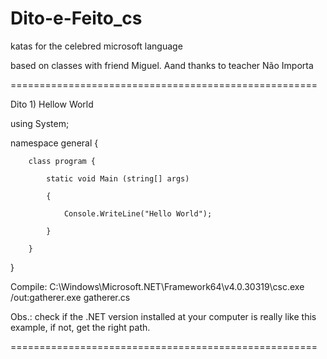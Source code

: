 # Dito-e-Feito_cs
katas for the celebred microsoft language

based on classes with friend Miguel. Aand thanks to teacher Não Importa

=====================================================

Dito 1) Hellow World

using System;

namespace general {

		class program {
  
			static void Main (string[] args)
   
			{
   
				Console.WriteLine("Hello World");
    
			}
   
		}	
  
}

Compile:
C:\Windows\Microsoft.NET\Framework64\v4.0.30319\csc.exe /out:gatherer.exe gatherer.cs

Obs.: check if the .NET version installed at your computer is really like this example, if not, get the right path.

=====================================================
